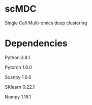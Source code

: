 # scMDC
Single Cell Multi-omics deep clustering
# Dependencies
Python 3.8.1

Pytorch 1.6.0

Scanpy 1.6.0

SKlearn 0.22.1

Numpy 1.18.1
